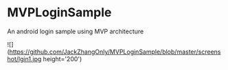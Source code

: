# MVPLoginSample
An android login sample using MVP architecture 



![](https://github.com/JackZhangOnly/MVPLoginSample/blob/master/screenshot/lgin1.jpg height='200')
